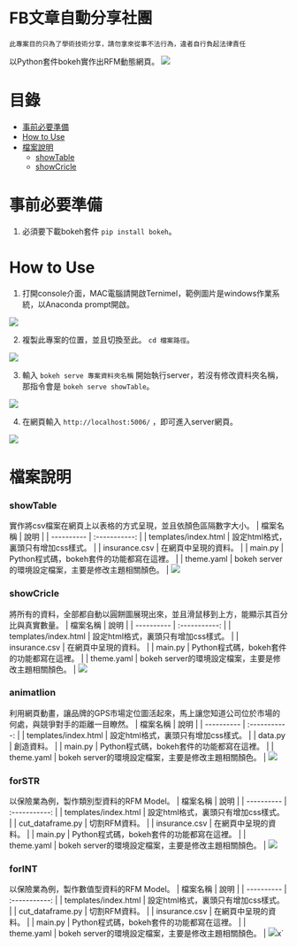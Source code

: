 FB文章自動分享社團
=========

`此專案目的只為了學術技術分享，請勿拿來從事不法行為，違者自行負起法律責任`

以Python套件bokeh實作出RFM動態網頁。
<img src="https://imgur.com/undefined.png"/>

目錄
=================
* [事前必要準備](#事前必要準備)
* [How to Use](#HowtoUse)
* [檔案說明](#檔案說明)
    * [showTable](#showTable)
    * [showCricle](#showCricle)
   
 
事前必要準備
=================
1. 必須要下載bokeh套件 `pip install bokeh`。

How to Use
=================
1. 打開console介面，MAC電腦請開啟Ternimel，範例圖片是windows作業系統，以Anaconda prompt開啟。
<img src="https://imgur.com/Bib3wFr.png"/>

2. 複製此專案的位置，並且切換至此。 `cd 檔案路徑`。
<img src="https://imgur.com/4EwcRcs.png"/>

3. 輸入 `bokeh serve 專案資料夾名稱` 開始執行server，若沒有修改資料夾名稱，那指令會是 `bokeh serve showTable`。
<img src="https://imgur.com/zHpOJ3X.png"/>

4. 在網頁輸入 `http://localhost:5006/` ，即可進入server網頁。
<img src="https://imgur.com/AIZtbQ2.png"/>

檔案說明
=================


### showTable
實作將csv檔案在網頁上以表格的方式呈現，並且依顏色區隔數字大小。
| 檔案名稱      | 說明     |
| ---------- | :-----------:  |
| templates/index.html     | 設定html格式，裏頭只有增加css樣式。     |
| insurance.csv     | 在網頁中呈現的資料。     |
| main.py     | Python程式碼，bokeh套件的功能都寫在這裡。     |
| theme.yaml     | bokeh server的環境設定檔案，主要是修改主題相關顏色。     |
<img src="https://imgur.com/AIZtbQ2.png"/>

### showCricle
將所有的資料，全部都自動以圓餅圖展現出來，並且滑鼠移到上方，能顯示其百分比與真實數量。
| 檔案名稱      | 說明     |
| ---------- | :-----------:  |
| templates/index.html     | 設定html格式，裏頭只有增加css樣式。     |
| insurance.csv     | 在網頁中呈現的資料。     |
| main.py     | Python程式碼，bokeh套件的功能都寫在這裡。     |
| theme.yaml     | bokeh server的環境設定檔案，主要是修改主題相關顏色。     |
<img src="https://imgur.com/1WEmP4g.png"/>

### animatIion
利用網頁動畫，讓品牌的GPS市場定位圖活起來，馬上讓您知道公司位於市場的何處，與競爭對手的距離一目瞭然。
| 檔案名稱      | 說明     |
| ---------- | :-----------:  |
| templates/index.html     | 設定html格式，裏頭只有增加css樣式。     |
| data.py     | 創造資料。     |
| main.py     | Python程式碼，bokeh套件的功能都寫在這裡。     |
| theme.yaml     | bokeh server的環境設定檔案，主要是修改主題相關顏色。     |
<img src="https://imgur.com/ijmEuvd.png"/>

### forSTR
以保險業為例，製作類別型資料的RFM Model。
| 檔案名稱      | 說明     |
| ---------- | :-----------:  |
| templates/index.html     | 設定html格式，裏頭只有增加css樣式。     |
| cut_dataframe.py     | 切割RFM資料。     |
| insurance.csv     | 在網頁中呈現的資料。     |
| main.py     | Python程式碼，bokeh套件的功能都寫在這裡。     |
| theme.yaml     | bokeh server的環境設定檔案，主要是修改主題相關顏色。     |
<img src="https://imgur.com/eIzTnxB.png"/>

### forINT
以保險業為例，製作數值型資料的RFM Model。
| 檔案名稱      | 說明     |
| ---------- | :-----------:  |
| templates/index.html     | 設定html格式，裏頭只有增加css樣式。     |
| cut_dataframe.py     | 切割RFM資料。     |
| insurance.csv     | 在網頁中呈現的資料。     |
| main.py     | Python程式碼，bokeh套件的功能都寫在這裡。     |
| theme.yaml     | bokeh server的環境設定檔案，主要是修改主題相關顏色。     |
<img src="https://imgur.com/qVAmGXI.png"/>x`
